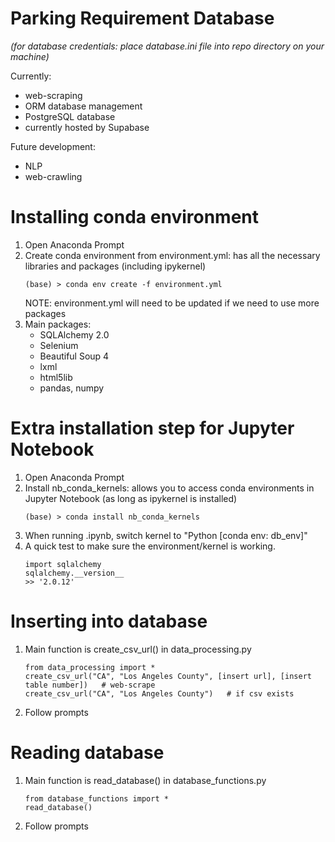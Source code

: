 # Parking Requirement Database
*(for database credentials: place database.ini file into repo directory on your machine)*

Currently:
 + web-scraping
 + ORM database management
 + PostgreSQL database
 + currently hosted by Supabase

Future development:
 + NLP
 + web-crawling

# Installing conda environment
1. Open Anaconda Prompt
2. Create conda environment from environment.yml: has all the necessary libraries and packages
   (including ipykernel)
   ```
   (base) > conda env create -f environment.yml
   ```
   NOTE: environment.yml will need to be updated if we need to use more packages
3. Main packages:
    - SQLAlchemy 2.0
    - Selenium
    - Beautiful Soup 4
    - lxml
    - html5lib
    - pandas, numpy
   

# Extra installation step for Jupyter Notebook
1. Open Anaconda Prompt
2. Install nb_conda_kernels: allows you to access conda environments in Jupyter Notebook
   (as long as ipykernel is installed)
    ```
   (base) > conda install nb_conda_kernels
   ```
3. When running .ipynb, switch kernel to "Python [conda env: db_env]"
4. A quick test to make sure the environment/kernel is working.
    ``` 
    import sqlalchemy
    sqlalchemy.__version__
   >> '2.0.12'
   ```

# Inserting into database
1. Main function is create_csv_url() in data_processing.py
   ```
   from data_processing import *
   create_csv_url("CA", "Los Angeles County", [insert url], [insert table number])   # web-scrape
   create_csv_url("CA", "Los Angeles County")   # if csv exists
   ```
2. Follow prompts

# Reading database
1. Main function is read_database() in database_functions.py
   ```
   from database_functions import *
   read_database()
   ```
2. Follow prompts